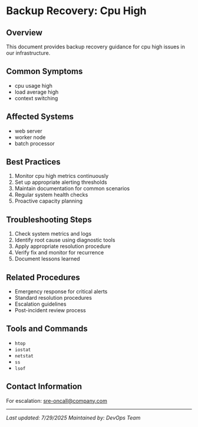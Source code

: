 # Backup Recovery: Cpu High

## Overview
This document provides backup recovery guidance for cpu high issues in our infrastructure.

## Common Symptoms
- cpu usage high
- load average high
- context switching

## Affected Systems
- web server
- worker node
- batch processor

## Best Practices
1. Monitor cpu high metrics continuously
2. Set up appropriate alerting thresholds
3. Maintain documentation for common scenarios
4. Regular system health checks
5. Proactive capacity planning

## Troubleshooting Steps
1. Check system metrics and logs
2. Identify root cause using diagnostic tools
3. Apply appropriate resolution procedure
4. Verify fix and monitor for recurrence
5. Document lessons learned

## Related Procedures
- Emergency response for critical alerts
- Standard resolution procedures
- Escalation guidelines
- Post-incident review process

## Tools and Commands
- `htop`
- `iostat`
- `netstat`
- `ss`
- `lsof`

## Contact Information
For escalation: sre-oncall@company.com

---
*Last updated: 7/29/2025*
*Maintained by: DevOps Team*
